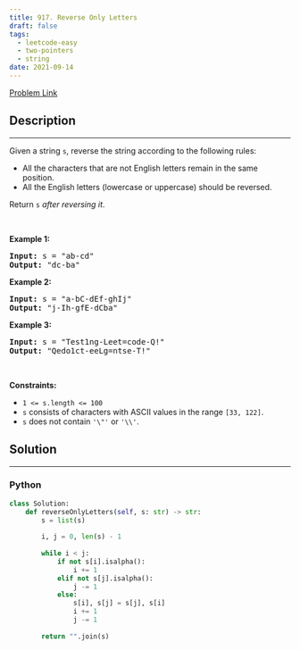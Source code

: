 ```yaml
---
title: 917. Reverse Only Letters
draft: false
tags: 
  - leetcode-easy
  - two-pointers
  - string
date: 2021-09-14
---
```


[Problem Link](https://leetcode.com/problems/reverse-only-letters/)

## Description

---
<p>Given a string <code>s</code>, reverse the string according to the following rules:</p>

<ul>
	<li>All the characters that are not English letters remain in the same position.</li>
	<li>All the English letters (lowercase or uppercase) should be reversed.</li>
</ul>

<p>Return <code>s</code><em> after reversing it</em>.</p>

<p>&nbsp;</p>
<p><strong class="example">Example 1:</strong></p>
<pre><strong>Input:</strong> s = "ab-cd"
<strong>Output:</strong> "dc-ba"
</pre><p><strong class="example">Example 2:</strong></p>
<pre><strong>Input:</strong> s = "a-bC-dEf-ghIj"
<strong>Output:</strong> "j-Ih-gfE-dCba"
</pre><p><strong class="example">Example 3:</strong></p>
<pre><strong>Input:</strong> s = "Test1ng-Leet=code-Q!"
<strong>Output:</strong> "Qedo1ct-eeLg=ntse-T!"
</pre>
<p>&nbsp;</p>
<p><strong>Constraints:</strong></p>

<ul>
	<li><code>1 &lt;= s.length &lt;= 100</code></li>
	<li><code>s</code> consists of characters with ASCII values in the range <code>[33, 122]</code>.</li>
	<li><code>s</code> does not contain <code>&#39;\&quot;&#39;</code> or <code>&#39;\\&#39;</code>.</li>
</ul>


## Solution

---
### Python
``` py title='reverse-only-letters'
class Solution:
    def reverseOnlyLetters(self, s: str) -> str:
        s = list(s)
        
        i, j = 0, len(s) - 1
        
        while i < j:
            if not s[i].isalpha():
                i += 1
            elif not s[j].isalpha():
                j -= 1
            else:
                s[i], s[j] = s[j], s[i]
                i += 1
                j -= 1
        
        return "".join(s)
```

